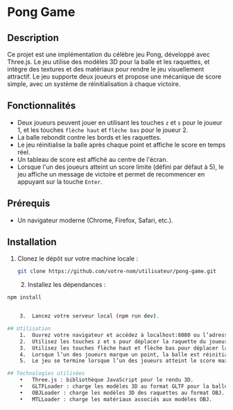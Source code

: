 # Pong Game

## Description
Ce projet est une implémentation du célèbre jeu Pong, développé avec Three.js. Le jeu utilise des modèles 3D pour la balle et les raquettes, et intègre des textures et des matériaux pour rendre le jeu visuellement attractif. Le jeu supporte deux joueurs et propose une mécanique de score simple, avec un système de réinitialisation à chaque victoire.

## Fonctionnalités
- Deux joueurs peuvent jouer en utilisant les touches `z` et `s` pour le joueur 1, et les touches `flèche haut` et `flèche bas` pour le joueur 2.
- La balle rebondit contre les bords et les raquettes.
- Le jeu réinitialise la balle après chaque point et affiche le score en temps réel.
- Un tableau de score est affiché au centre de l'écran.
- Lorsque l'un des joueurs atteint un score limite (défini par défaut à 5), le jeu affiche un message de victoire et permet de recommencer en appuyant sur la touche `Enter`.

## Prérequis
- Un navigateur moderne (Chrome, Firefox, Safari, etc.).

## Installation
1. Clonez le dépôt sur votre machine locale :
   ```bash
   git clone https://github.com/votre-nom/utilisateur/pong-game.git
   ```

	2.	Installez les dépendances :
```bash
npm install


	3.	Lancez votre serveur local (npm run dev).

## Utilisation
	1.	Ouvrez votre navigateur et accédez à localhost:8080 ou l’adresse correspondant à votre serveur local.
	2.	Utilisez les touches z et s pour déplacer la raquette du joueur 1 (à gauche).
	3.	Utilisez les touches flèche haut et flèche bas pour déplacer la raquette du joueur 2 (à droite).
	4.	Lorsque l’un des joueurs marque un point, la balle est réinitialisée et le score mis à jour.
	5.	Le jeu se termine lorsque l’un des joueurs atteint le score maximum (par défaut 5 points). Appuyez sur Enter pour recommencer.

## Technologies utilisées
	•	Three.js : bibliothèque JavaScript pour le rendu 3D.
	•	GLTFLoader : charge les modèles 3D au format GLTF pour la balle.
	•	OBJLoader : charge les modèles 3D des raquettes au format OBJ.
	•	MTLLoader : charge les matériaux associés aux modèles OBJ.
